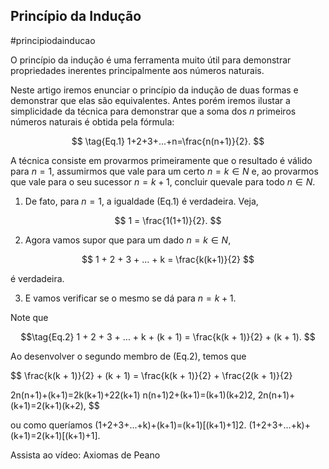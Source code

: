 ## Princípio da Indução
#principiodainducao

O princípio da indução é uma ferramenta muito útil para demonstrar propriedades inerentes 
principalmente aos números naturais.

Neste artigo iremos enunciar o princípio da indução de duas formas e demonstrar que elas são equivalentes. 
Antes porém iremos ilustar a simplicidade da técnica para demonstrar que a soma dos $n$ primeiros 
números naturais é obtida pela fórmula:

$$ \tag{Eq.1}
1+2+3+...+n=\frac{n(n+1)}{2}.
$$

A técnica consiste em provarmos primeiramente que o resultado é válido para $n = 1$, 
assumirmos que vale para um certo $n = k \in N$ e, ao provarmos que vale para o seu sucessor 
$n = k + 1$, concluir quevale para todo $n \in N$.

1. De fato, para $n = 1$, a igualdade (Eq.1) é verdadeira. Veja,

$$
1 = \frac{1(1+1)}{2}.
$$

2. Agora vamos supor que para um dado $n = k \in N$,

$$
1 + 2 + 3 + ... + k = \frac{k(k+1)}{2}
$$

é verdadeira.

3. E vamos verificar se o mesmo se dá para $n = k + 1$.

Note que

$$\tag{Eq.2}
1 + 2 + 3 + ... + k + (k + 1) = \frac{k(k + 1)}{2} + (k + 1).
$$

Ao desenvolver o segundo membro de (Eq.2), temos que

$$
\frac{k(k + 1)}{2} + (k + 1) = \frac{k(k + 1)}{2} + \frac{2(k + 1)}{2}

2n(n+1)​+(k+1)=2k(k+1)​+22(k+1)​
n(n+1)2+(k+1)=(k+1)(k+2)2,
2n(n+1)​+(k+1)=2(k+1)(k+2)​,
$$

ou como queríamos
(1+2+3+...+k)+(k+1)=(k+1)[(k+1)+1]2.
(1+2+3+...+k)+(k+1)=2(k+1)[(k+1)+1]​.

Assista ao vídeo: Axiomas de Peano

